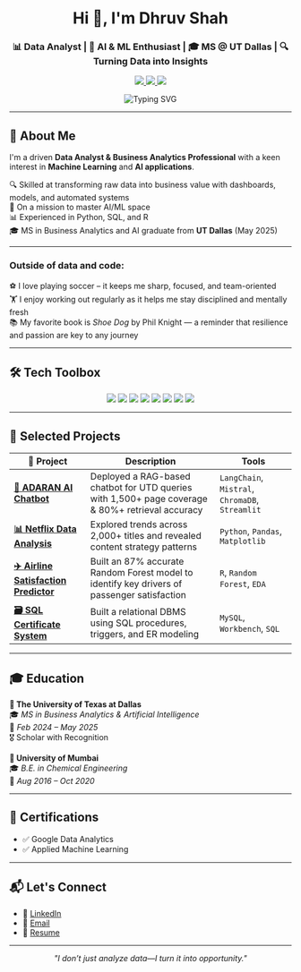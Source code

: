 <h1 align="center">Hi 👋, I'm Dhruv Shah</h1>
<h3 align="center">📊 Data Analyst | 🤖 AI & ML Enthusiast | 🎓 MS @ UT Dallas | 🔍 Turning Data into Insights</h3>

<p align="center">
  <a href="https://www.linkedin.com/in/shahdhruv22" target="_blank">
    <img src="https://img.shields.io/badge/LinkedIn-Connect-blue?style=for-the-badge&logo=linkedin" />
  </a>
  <a href="mailto:drshah22.work@gmail.com">
    <img src="https://img.shields.io/badge/Email-Contact-red?style=for-the-badge&logo=gmail&logoColor=white" />
  </a>
  <a href="https://drive.google.com/file/d/1Bc1hsEiVsIhizuLeJJiSb2qjBP__LF7_/view?usp=drive_link">
    <img src="https://img.shields.io/badge/Resume-View-gray?style=for-the-badge&logo=docuSign&logoColor=white" />
  </a>
</p>

<p align="center">
  <img src="https://readme-typing-svg.demolab.com?font=Poppins&duration=3000&pause=1000&color=FF914D&center=true&vCenter=true&width=800&lines=Curious+Mind.+Clean+Code.+Clear+Insights.;Data+Driven.+Impact+Focused.;Learning+Every+Day+%F0%9F%8C%9F" alt="Typing SVG" />
</p>




---


## 🧠 About Me

I'm a driven **Data Analyst & Business Analytics Professional** with a keen interest in **Machine Learning** and **AI applications**.

  🔍 Skilled at transforming raw data into business value with dashboards, models, and automated systems  
  🤖 On a mission to master AI/ML space  
  📊 Experienced in Python, SQL, and R  
  🎓 MS in Business Analytics and AI graduate from **UT Dallas** (May 2025)

---

### Outside of data and code:

⚽ I love playing soccer – it keeps me sharp, focused, and team-oriented  
🏋️ I enjoy working out regularly as it helps me stay disciplined and mentally fresh  
📚 My favorite book is *Shoe Dog* by Phil Knight — a reminder that resilience and passion are key to any journey  


---

## 🛠️ Tech Toolbox

<p align="center">
  <img src="https://img.shields.io/badge/Python-3776AB?style=flat-square&logo=python&logoColor=white" />
  <img src="https://img.shields.io/badge/SQL-003B57?style=flat-square&logo=postgresql&logoColor=white" />
  <img src="https://img.shields.io/badge/R-276DC3?style=flat-square&logo=r&logoColor=white" />
  <img src="https://img.shields.io/badge/Tableau-E97627?style=flat-square&logo=tableau&logoColor=white" />
  <img src="https://img.shields.io/badge/Power_BI-F2C811?style=flat-square&logo=powerbi&logoColor=black" />
  <img src="https://img.shields.io/badge/Streamlit-FF4B4B?style=flat-square&logo=streamlit&logoColor=white" />
  <img src="https://img.shields.io/badge/TensorFlow-FF6F00?style=flat-square&logo=tensorflow&logoColor=white" />
  <img src="https://img.shields.io/badge/PyTorch-EE4C2C?style=flat-square&logo=pytorch&logoColor=white" />
</p>

---

## 🚀 Selected Projects

| 💼 Project | Description | Tools |
|-----------|-------------|-------|
| **[🧠 ADARAN AI Chatbot](https://github.com/your-repo-link)** | Deployed a RAG-based chatbot for UTD queries with 1,500+ page coverage & 80%+ retrieval accuracy | `LangChain`, `Mistral`, `ChromaDB`, `Streamlit` |
| **[📊 Netflix Data Analysis](https://github.com/your-repo-link)** | Explored trends across 2,000+ titles and revealed content strategy patterns | `Python`, `Pandas`, `Matplotlib` |
| **[✈️ Airline Satisfaction Predictor](https://github.com/your-repo-link)** | Built an 87% accurate Random Forest model to identify key drivers of passenger satisfaction | `R`, `Random Forest`, `EDA` |
| **[🗃️ SQL Certificate System](https://github.com/your-repo-link)** | Built a relational DBMS using SQL procedures, triggers, and ER modeling | `MySQL`, `Workbench`, `SQL` |

---

## 🎓 Education

**📍 The University of Texas at Dallas**  
🎓 *MS in Business Analytics & Artificial Intelligence*  
📅 *Feb 2024 – May 2025*  
🎖️ Scholar with Recognition  

**📍 University of Mumbai**  
🎓 *B.E. in Chemical Engineering*  
📅 *Aug 2016 – Oct 2020*

---

## 📜 Certifications

- ✅ Google Data Analytics  
- ✅ Applied Machine Learning  

---

## 📬 Let's Connect

- 💼 [LinkedIn](https://www.linkedin.com/in/shahdhruv22)  
- 📧 [Email](mailto:drshah22.work@gmail.com)  
- 📄 [Resume](https://drive.google.com/file/d/1Bc1hsEiVsIhizuLeJJiSb2qjBP__LF7_/view?usp=drive_link)


---

<p align="center"><i>"I don’t just analyze data—I turn it into opportunity."</i></p>
